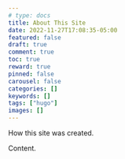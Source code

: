 ```yaml
---
# type: docs 
title: About This Site
date: 2022-11-27T17:08:35-05:00
featured: false
draft: true
comment: true
toc: true
reward: true
pinned: false
carousel: false
categories: []
keywords: []
tags: ["hugo"]
images: []
---
```


How this site was created.

<!--more-->

Content.
